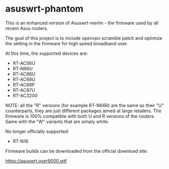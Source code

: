 asuswrt-phantom
==============

This is an enhanced version of Asuswrt-merlin - the firmware used by all recent Asus routers. 

The goal of this project is to include openvpn scramble patch and optimize the setting in the firmware for high speed broadband user.

At this time, the supported devices are:

- RT-AC56U
- RT-N66U
- RT-AC66U
- RT-AC68U
- RT-AC68P
- RT-AC87U
- RT-AC3200

NOTE: all the "R" versions (for example RT-N66R) are the same as their 
"U" counterparts, they are just different packages aimed at large 
retailers.  The firmware is 100% compatible with both U and R versions 
of the routers.  Same with the "W" variants that are simply white.


No longer officially supported:
- RT-N16


Firmware builds can be downloaded from the official download site:

https://asuswrt.over9000.wtf
